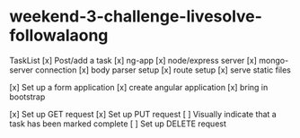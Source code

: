 # weekend-3-challenge-livesolve-followalaong

TaskList
[x] Post/add a task
    [x] ng-app
    [x] node/express server
    [x] mongo-server connection
    [x] body parser setup
    [x] route setup
    [x] serve static files

[x] Set up a form application
    [x] create angular application
    [x] bring in bootstrap

[x] Set up GET request
[x] Set up PUT request
[ ] Visually indicate that a task has been marked complete
[ ] Set up DELETE request
